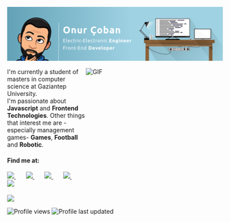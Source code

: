 <p align=center>
  
  ![Saldocc](https://github.com/Saldocc/Saldocc/blob/main/Resources/Banner.png)
  
</p>


<img align="right" width="320" height="305" alt="GIF" src="https://media.giphy.com/media/GnTHlXYp08VDJllWj7/source.gif" />

<p align="left">
  I'm currently a student of masters in computer science at Gaziantep University. <br/>
  I'm passionate about <b>Javascript</b> and <b>Frontend Technologies</b>. 
  Other things that interest me are -especially management games- <b>Games</b>, <b>Football</b> and <b>Robotic</b>.  
</p>

#### Find me at: 

<p align="left">
   <a href="https://twitter.com/TurkSaldoc">
    <img width="32px" src="https://cdn.jsdelivr.net/npm/simple-icons@v3/icons/twitter.svg">
  </a>
   &nbsp  &nbsp  &nbsp
   <a href="https://linkedin.com/in/onurcobann/">
    <img width="32px" src="https://cdn.jsdelivr.net/npm/simple-icons@v3/icons/linkedin.svg">
  </a>
     &nbsp  &nbsp  &nbsp
   <a href="https://codepen.io/saldocc">
    <img width="32px" src="https://cdn.jsdelivr.net/npm/simple-icons@v3/icons/codepen.svg">
  </a>
    &nbsp  &nbsp  &nbsp
   <a href="https://steamcommunity.com/id/saldoc">
    <img width="32px" src="https://cdn.jsdelivr.net/npm/simple-icons@v3/icons/steam.svg">
  </a>
    &nbsp  &nbsp  &nbsp
   <a href="  https://www.twitch.tv/saldoc">
    <img width="32px" src="https://cdn.jsdelivr.net/npm/simple-icons@v3/icons/twitch.svg">
  </a>
</p>

<p align=left> 
  <img align=center src="https://github-readme-stats.vercel.app/api?username=saldocc&show_icons=true&theme=radical">
</p>

![Profile views](https://visitor-badge.glitch.me/badge?page_id=saldocc.visitor-badge)
![Profile last updated](https://img.shields.io/github/last-commit/saldocc/saldocc)

